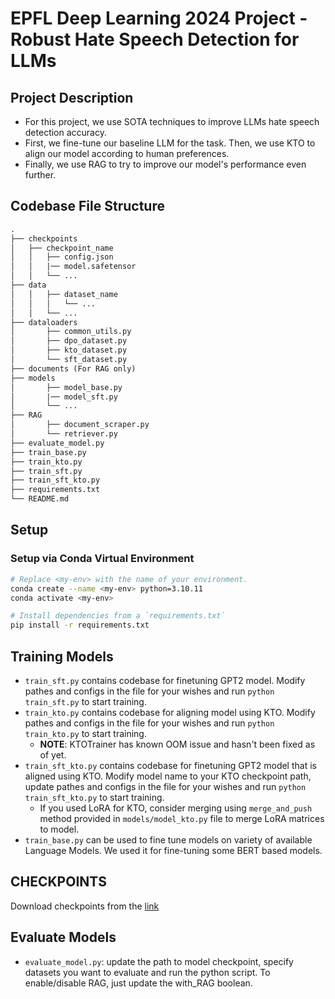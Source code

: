 # EPFL Deep Learning 2024 Project - Robust Hate Speech Detection for LLMs

## Project Description

- For this project, we use SOTA techniques to improve LLMs hate speech detection accuracy.
- First, we fine-tune our baseline LLM for the task. Then, we use KTO to align our model according to human preferences.
- Finally, we use RAG to try to improve our model's performance even further. 

## Codebase File Structure

```txt
.
├── checkpoints
│   ├── checkpoint_name
│   │   ├── config.json
│   │   |── model.safetensor
│   │   └── ...
├── data
│   │   ├── dataset_name
│   │   │   └── ...
│   │   └── ...
├── dataloaders
│       ├── common_utils.py
│       ├── dpo_dataset.py
│       ├── kto_dataset.py
│       └── sft_dataset.py
├── documents (For RAG only)
├── models
│       ├── model_base.py
│       |── model_sft.py
│       └── ...
├── RAG
│       ├── document_scraper.py
│       └── retriever.py
├── evaluate_model.py
├── train_base.py
├── train_kto.py
├── train_sft.py
├── train_sft_kto.py
├── requirements.txt
└── README.md
```

## Setup

### Setup via Conda Virtual Environment

```bash
# Replace <my-env> with the name of your environment.
conda create --name <my-env> python=3.10.11
conda activate <my-env>

# Install dependencies from a `requirements.txt`
pip install -r requirements.txt
```


## Training Models
- `train_sft.py` contains codebase for finetuning GPT2 model. Modify pathes and configs in the file for your wishes and run `python train_sft.py` to start training.
- `train_kto.py` contains codebase for aligning model using KTO. Modify pathes and configs in the file for your wishes and run `python train_kto.py` to start training.
  - __NOTE__: KTOTrainer has known OOM issue and hasn't been fixed as of yet.
- `train_sft_kto.py` contains codebase for finetuning GPT2 model that is aligned using KTO. Modify model name to your KTO checkpoint path, update pathes and configs in the file for your wishes and run `python train_sft_kto.py` to start training.
  - If you used LoRA for KTO, consider merging using `merge_and_push` method provided in `models/model_kto.py` file to merge LoRA matrices to model. 
- `train_base.py` can be used to fine tune models on variety of available Language Models. We used it for fine-tuning some BERT based models.

## CHECKPOINTS
Download checkpoints from the [link](https://drive.google.com/file/d/1hUVbMQif-grBlAR54Yew4CUXY8x_Hlzn/view?usp=sharing)

## Evaluate Models
- `evaluate_model.py`: update the path to model checkpoint, specify datasets you want to evaluate and run the python script. To enable/disable RAG, just update the with_RAG boolean.
